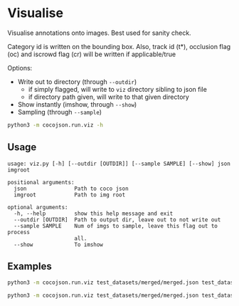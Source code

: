 # Visualise

Visualise annotations onto images. Best used for sanity check. 

Category id is written on the bounding box. Also, track id (t*), occlusion flag (oc) and iscrowd flag (cr) will be written if applicable/true  

Options:
- Write out to directory (through `--outdir`)
  - if simply flagged, will write to `viz` directory sibling to json file
  - if directory path given, will write to that given directory
- Show instantly (imshow, through `--show`) 
- Sampling (through `--sample`)

```bash
python3 -m cocojson.run.viz -h
```

## Usage

```
usage: viz.py [-h] [--outdir [OUTDIR]] [--sample SAMPLE] [--show] json imgroot

positional arguments:
  json               Path to coco json
  imgroot            Path to img root

optional arguments:
  -h, --help         show this help message and exit
  --outdir [OUTDIR]  Path to output dir, leave out to not write out
  --sample SAMPLE    Num of imgs to sample, leave this flag out to process
                     all.
  --show             To imshow
```

## Examples

```bash
python3 -m cocojson.run.viz test_datasets/merged/merged.json test_datasets/merged/images/ --sample 3 --outdir test_datasets/merged/viz --show
```

```bash
python3 -m cocojson.run.viz test_datasets/merged/merged.json test_datasets/merged/images/  --outdir
```
